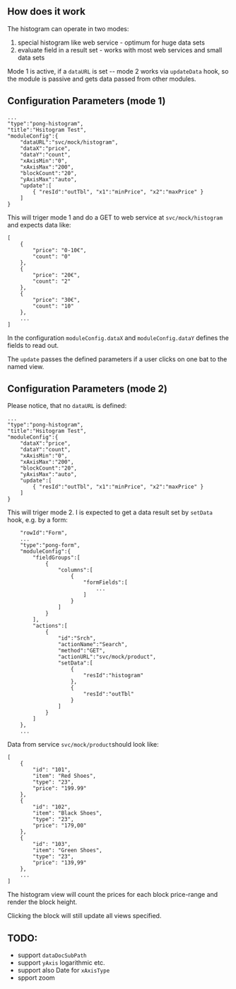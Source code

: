 ## How does it work
The histogram can operate in two modes:
1. special histogram like web service - optimum for huge data sets
2. evaluate field in a result set - works with most web services and small data sets 

Mode 1 is active, if a `dataURL` is set -- mode 2 works via `updateData` hook, 
so the module is passive and gets data passed from other modules.

## Configuration Parameters (mode 1)

	...
	"type":"pong-histogram",
	"title":"Hsitogram Test",
	"moduleConfig":{
		"dataURL":"svc/mock/histogram",
		"dataX":"price",
		"dataY":"count",
		"xAxisMin":"0",
		"xAxisMax":"200",
		"blockCount":"20",
		"yAxisMax":"auto",
		"update":[
			{ "resId":"outTbl", "x1":"minPrice", "x2":"maxPrice" }
		]
	}
	
This will triger mode 1 and do a GET to web service at
`svc/mock/histogram` and expects data like:

	[
	    {
	        "price": "0-10€",
	        "count": "0"
	    },
	    {
	        "price": "20€",
	        "count": "2"
	    },
	    {
	        "price": "30€",
	        "count": "10"
	    },
	    ...
	]
	
In the configuration `moduleConfig.dataX` and `moduleConfig.dataY` 
defines the fields to read out.

The `update` passes the defined parameters if a user clicks on
one bat to the named view.
	
## Configuration Parameters (mode 2)
Please notice, that no `dataURL` is defined:

	...
	"type":"pong-histogram",
	"title":"Hsitogram Test",
	"moduleConfig":{
		"dataX":"price",
		"dataY":"count",
		"xAxisMin":"0",
		"xAxisMax":"200",
		"blockCount":"20",
		"yAxisMax":"auto",
		"update":[
			{ "resId":"outTbl", "x1":"minPrice", "x2":"maxPrice" }
		]
	}
	
This will triger mode 2. I is expected to get a data result set by `setData`
hook, e.g. by a form:

		"rowId":"Form",
		...
		"type":"pong-form",
		"moduleConfig":{
			"fieldGroups":[
				{
					"columns":[
						{
							"formFields":[
								...
							]
						}
					]
				}
			],
			"actions":[
				{
					"id":"Srch",
					"actionName":"Search",
					"method":"GET",
					"actionURL":"svc/mock/product",
					"setData":[
						{
							"resId":"histogram"
						},
						{
							"resId":"outTbl"
						}
					]
				}
			]
		}, 
		...

Data from service `svc/mock/product`should look like:

	[
	    {
	        "id": "101",
	        "item": "Red Shoes",
	        "type": "23",
	        "price": "199.99"
	    },
	    {
	        "id": "102",
	        "item": "Black Shoes",
	        "type": "23",
	        "price": "179,00"
	    },
	    {
	        "id": "103",
	        "item": "Green Shoes",
	        "type": "23",
	        "price": "139,99"
	    },
	    ...
	]
	
The histogram view will count the prices for each block price-range and render the block height. 

Clicking the block will still update all views specified.

## TODO:
- support `dataDocSubPath`
- support `yAxis` logarithmic etc.
- support also Date for `xAxisType`
- spport zoom 